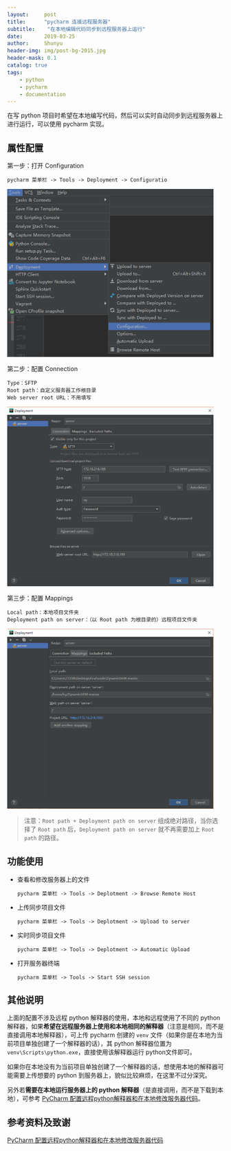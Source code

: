 ```yaml
---
layout:     post
title:      "pycharm 连接远程服务器"
subtitle:    "在本地编辑代码同步到远程服务器上运行"
date:       2019-03-25
author:     Shunyu
header-img: img/post-bg-2015.jpg
header-mask: 0.1
catalog: true
tags:
    - python
    - pycharm
    - documentation
---
```




在写 python 项目时希望在本地编写代码，然后可以实时自动同步到远程服务器上进行运行，可以使用 pycharm 实现。



## 属性配置

第一步：打开 Configuration

```
pycharm 菜单栏 -> Tools -> Deployment -> Configuratio
```

<img width="480" src="/img/in-post/2019-03-25/1.png"/>



第二步：配置 Connection

```
Type：SFTP
Root path：自定义服务器工作根目录
Web server root URL：不用填写
```

<img width="480" src="/img/in-post/2019-03-25/2.png"/>



第三步：配置 Mappings

```
Local path：本地项目文件夹
Deployment path on server：（以 Root path 为根目录的）远程项目文件夹
```

<img width="480" src="/img/in-post/2019-03-25/3.png"/>



>注意：`Root path + Deployment path on server` 组成绝对路径，当你选择了 `Root path` 后，`Deployment path on server` 就不再需要加上 `Root path` 的路径。



## 功能使用

- 查看和修改服务器上的文件

  ```
  pycharm 菜单栏 -> Tools -> Deplotment -> Browse Remote Host
  ```

- 上传同步项目文件

  ```
  pycharm 菜单栏 -> Tools -> Deplotment -> Upload to server
  ```

- 实时同步项目文件

  ```
  pycharm 菜单栏 -> Tools -> Deplotment -> Automatic Upload
  ```

- 打开服务器终端

  ```
  pycharm 菜单栏 -> Tools -> Start SSH session
  ```

  

## 其他说明

上面的配置不涉及远程 python 解释器的使用，本地和远程使用了不同的 python 解释器，如果**希望在远程服务器上使用和本地相同的解释器**（注意是相同，而不是直接调用本地解释器），可上传 pycharm 创建的 `venv` 文件（如果你是在本地为当前项目单独创建了一个解释器的话），其 python 解释器位置为 `venv\Scripts\python.exe`，直接使用该解释器运行 python文件即可。

如果你在本地没有为当前项目单独创建了一个解释器的话，想使用本地的解释器可能需要上传想要的 python 到服务器上，貌似比较麻烦，在这里不过分深究。

另外若**需要在本地运行服务器上的 python 解释器**（是直接调用，而不是下载到本地），可参考 [PyCharm 配置远程python解释器和在本地修改服务器代码](https://www.cnblogs.com/xiongmao-cpp/p/7856596.html)。



## 参考资料及致谢

[PyCharm 配置远程python解释器和在本地修改服务器代码](https://www.cnblogs.com/xiongmao-cpp/p/7856596.html)

